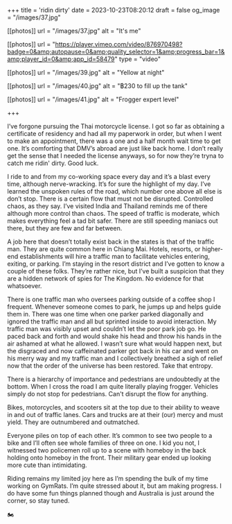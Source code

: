 +++
title = 'ridin dirty'
date = 2023-10-23T08:20:12
draft = false
og_image = "/images/37.jpg"

[[photos]]
  url = "/images/37.jpg"
  alt = "It's me"

[[photos]]
  url = "https://player.vimeo.com/video/876970498?badge=0&amp;autopause=0&amp;quality_selector=1&amp;progress_bar=1&amp;player_id=0&amp;app_id=58479"
  type = "video"

[[photos]]
  url = "/images/39.jpg"
  alt = "Yellow at night"

[[photos]]
  url = "/images/40.jpg"
  alt = "฿230 to fill up the tank"

[[photos]]
  url = "/images/41.jpg"
  alt = "Frogger expert level"

+++

I’ve forgone pursuing the Thai motorcycle license. I got so far as obtaining a certificate of residency and had all my paperwork in order, but when I went to make an appointment, there was a one and a half month wait time to get one. It’s comforting that DMV’s abroad are just like back home. I don’t really get the sense that I needed the license anyways, so for now they’re tryna to catch me ridin' dirty. Good luck.

I ride to and from my co-working space every day and it’s a blast every time, although nerve-wracking. It’s for sure the highlight of my day. I’ve learned the unspoken rules of the road, which number one above all else is don’t stop. There is a certain flow that must not be disrupted. Controlled chaos, as they say. I’ve visited India and Thailand reminds me of there although more control than chaos. The speed of traffic is moderate, which makes everything feel a tad bit safer. There are still speeding maniacs out there, but they are few and far between.

A job here that doesn’t totally exist back in the states is that of the traffic man. They are quite common here in Chiang Mai. Hotels, resorts, or higher-end establishments will hire a traffic man to facilitate vehicles entering, exiting, or parking. I’m staying in the resort district and I’ve gotten to know a couple of these folks. They’re rather nice, but I’ve built a suspicion that they are a hidden network of spies for The Kingdom. No evidence for that whatsoever.

There is one traffic man who oversees parking outside of a coffee shop I frequent. Whenever someone comes to park, he jumps up and helps guide them in. There was one time when one parker parked diagonally and ignored the traffic man and all but sprinted inside to avoid interaction. My traffic man was visibly upset and couldn’t let the poor park job go. He paced back and forth and would shake his head and throw his hands in the air ashamed at what he allowed. I wasn’t sure what would happen next, but the disgraced and now caffeinated parker got back in his car and went on his merry way and my traffic man and I collectively breathed a sigh of relief now that the order of the universe has been restored. Take that entropy.

There is a hierarchy of importance and pedestrians are undoubtedly at the bottom. When I cross the road I am quite literally playing frogger. Vehicles simply do not stop for pedestrians. Can't disrupt the flow for anything.

Bikes, motorcycles, and scooters sit at the top due to their ability to weave in and out of traffic lanes. Cars and trucks are at their (our) mercy and must yield. They are outnumbered and outmatched.

Everyone piles on top of each other. It’s common to see two people to a bike and I’ll often see whole families of three on one. I kid you not, I witnessed two policemen roll up to a scene with homeboy in the back holding onto homeboy in the front. Their military gear ended up looking more cute than intimidating.

Riding remains my limited joy here as I’m spending the bulk of my time working on GymRats. I’m quite stressed about it, but am making progress. I do have some fun things planned though and Australia is just around the corner, so stay tuned.

🏍️
